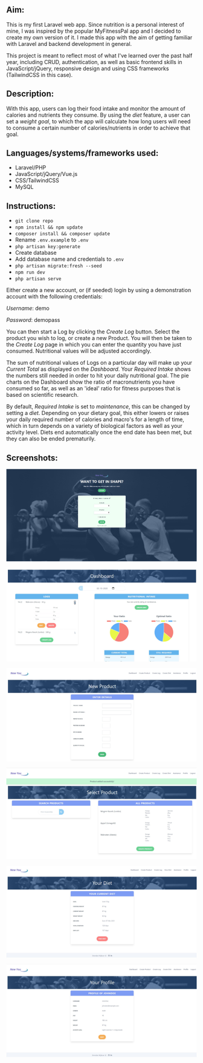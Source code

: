 ## Aim: ##

This is my first Laravel web app. Since nutrition is a personal interest of mine, I was inspired by the popular MyFitnessPal app and I decided to create my own version of it.
I made this app with the aim of getting familiar with Laravel and backend development in general.

This project is meant to reflect most of what I've learned over the past half year, including CRUD, authentication, as well as basic frontend skills in JavaScript/jQuery, responsive design and using CSS frameworks (TailwindCSS in this case).




## Description: ##

With this app, users can log their food intake and monitor the amount of calories and nutrients they consume.
By using the *diet* feature, a user can set a *weight goal*, to which the app will calculate how long users will need to consume a certain number of calories/nutrients in order to achieve that goal.




## Languages/systems/frameworks used: ##

- Laravel/PHP
- JavaScript/jQuery/Vue.js
- CSS/TailwindCSS
- MySQL




## Instructions: ##

- `git clone repo`
- `npm install && npm update`
- `composer install && composer update`
- Rename `.env.exampl`e to `.env`
- `php artisan key:generate`
- Create database
- Add database name and credentials to `.env`
- `php artisan migrate:fresh --seed`
- `npm run dev`
- `php artisan serve`

Either create a new account, or (if seeded) login by using a demonstration account with the following credentials:

*Username*: demo

*Password*: demopass

You can then start a Log by clicking the *Create Log* button.
Select the product you wish to log, or create a new Product.
You will then be taken to the *Create Log* page in which you can enter the quantity you have just consumed. Nutritional values will be adjusted accordingly.

The sum of nutritional values of Logs on a particular day will make up your *Current Total* as displayed on the *Dashboard*.
Your *Required Intake* shows the numbers still needed in order to hit your daily nutritional goal.
The pie charts on the Dashboard show the ratio of macronutrients you have consumed so far, as well as an 'ideal' ratio for fitness purposes that is based on scientific research.

By default, *Required Intake* is set to *maintenance*, this can be changed by setting a *diet*.
Depending on your dietary goal, this either lowers or raises your daily required number of calories and macro's for a length of time, which in turn depends on a variety of biological factors as well as your activity level.
Diets end automatically once the end date has been met, but they can also be ended prematurily.




## Screenshots: ##

![Alt text](/screenshots/newyou0.jpg?raw=true "preview")

![Alt text](/screenshots/newyou1.jpg?raw=true "preview")

![Alt text](/screenshots/newyou2.jpg?raw=true "preview")

![Alt text](/screenshots/newyou3.jpg?raw=true "preview")

![Alt text](/screenshots/newyou4.jpg?raw=true "preview")

![Alt text](/screenshots/newyou5.jpg?raw=true "preview")
